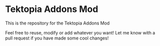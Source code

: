 # Tektopia Addons Mod

This is the repository for the Tektopia Addons Mod

Feel free to reuse, modify or add whatever you want! Let me know with a pull request if you have made some cool changes!
